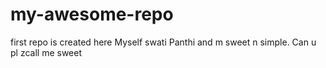 # my-awesome-repo
first repo is created here
Myself swati Panthi and m sweet n simple.
Can u pl zcall me sweet
